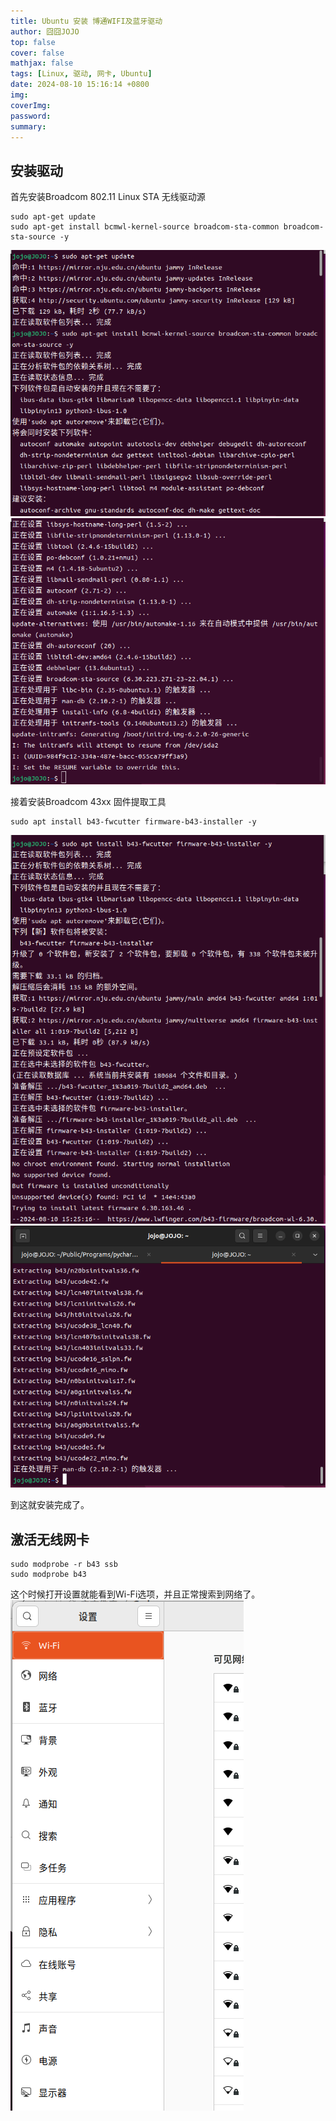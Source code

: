 ```yaml
---
title: Ubuntu 安装 博通WIFI及蓝牙驱动
author: 囧囧JOJO
top: false
cover: false
mathjax: false
tags: [Linux, 驱动, 网卡, Ubuntu]
date: 2024-08-10 15:16:14 +0800
img:
coverImg:
password:
summary:
---
```


## 安装驱动

首先安装Broadcom 802.11 Linux STA 无线驱动源

```
sudo apt-get update
sudo apt-get install bcmwl-kernel-source broadcom-sta-common broadcom-sta-source -y
```
![](./../assets/images/2024-08-10-MsPuelCMv8/2024-08-10-15-22-00.png)
![](./../assets/images/2024-08-10-MsPuelCMv8/2024-08-10-15-24-32.png)

接着安装Broadcom 43xx 固件提取工具
```
sudo apt install b43-fwcutter firmware-b43-installer -y
```
![](./../assets/images/2024-08-10-MsPuelCMv8/2024-08-10-15-26-00.png)
![](./../assets/images/2024-08-10-MsPuelCMv8/2024-08-10-15-26-38.png)

到这就安装完成了。

## 激活无线网卡
```
sudo modprobe -r b43 ssb
sudo modprobe b43
```
这个时候打开设置就能看到Wi-Fi选项，并且正常搜索到网络了。
![](./../assets/images/2024-08-10-MsPuelCMv8/2024-08-10-15-29-27.png)

